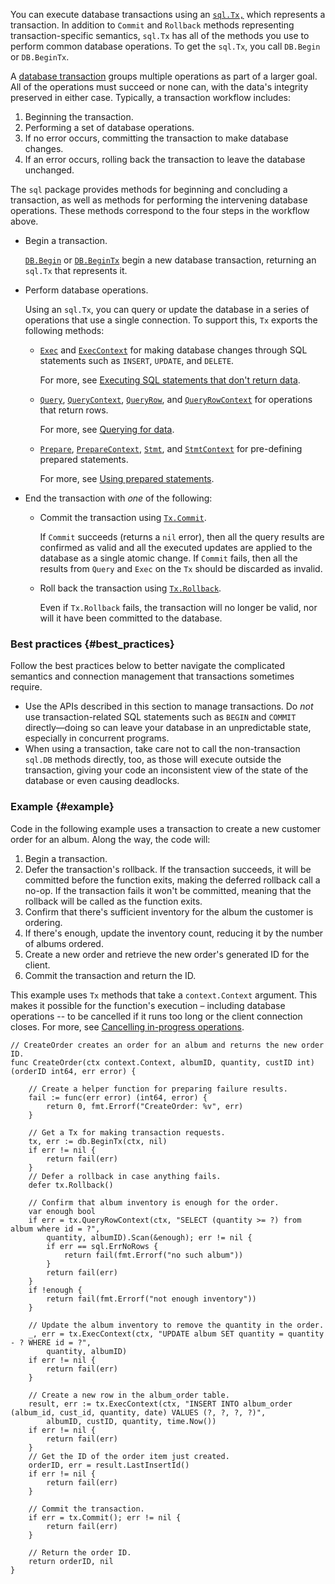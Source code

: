 <!--{
  "Title": "Executing transactions"
}-->

You can execute database transactions using an
[`sql.Tx,`](https://pkg.go.dev/database/sql#Tx) which represents a transaction.
In addition to `Commit` and `Rollback` methods representing transaction-specific
semantics, `sql.Tx` has all of the methods you use to perform common database
operations. To get the `sql.Tx`, you call `DB.Begin` or `DB.BeginTx`.

A [database transaction](https://en.wikipedia.org/wiki/Database_transaction)
groups multiple operations as part of a larger goal. All of the operations must
succeed or none can, with the data's integrity preserved in either case.
Typically, a transaction workflow includes:

1. Beginning the transaction.
2. Performing a set of database operations.
3. If no error occurs, committing the transaction to make database changes.
4. If an error occurs, rolling back the transaction to leave the database
    unchanged.

The `sql` package provides methods for beginning and concluding a transaction,
as well as methods for performing the intervening database operations. These
methods correspond to the four steps in the workflow above.

*   Begin a transaction.

    [`DB.Begin`](https://pkg.go.dev/database/sql#DB.Begin) or
    [`DB.BeginTx`](https://pkg.go.dev/database/sql#DB.BeginTx) begin a new
    database transaction, returning an `sql.Tx` that represents it.
*   Perform database operations.

    Using an `sql.Tx`, you can query or update the database in a series of
    operations that use a single connection. To support this, `Tx` exports the
    following methods:

    *   [`Exec`](https://pkg.go.dev/database/sql#Tx.Exec) and
        [`ExecContext`](https://pkg.go.dev/database/sql#Tx.ExecContext) for making
        database changes through SQL statements such as `INSERT`, `UPDATE`, and
        `DELETE`.

        For more, see [Executing SQL statements that don't return data](/doc/database/change-data).

    *   [`Query`](https://pkg.go.dev/database/sql#Tx.Query),
        [`QueryContext`](https://pkg.go.dev/database/sql#Tx.QueryContext),
        [`QueryRow`](https://pkg.go.dev/database/sql#Tx.QueryRow), and
        [`QueryRowContext`](https://pkg.go.dev/database/sql#Tx.QueryRowContext)
        for operations that return rows.

        For more, see [Querying for data](/doc/database/querying).

    *   [`Prepare`](https://pkg.go.dev/database/sql#Tx.Prepare),
        [`PrepareContext`](https://pkg.go.dev/database/sql#Tx.PrepareContext),
        [`Stmt`](https://pkg.go.dev/database/sql#Tx.Stmt), and
        [`StmtContext`](https://pkg.go.dev/database/sql#Tx.StmtContext) for
        pre-defining prepared statements.

        For more, see [Using prepared statements](/doc/database/prepared-statements).

*   End the transaction with _one_ of the following:
    *   Commit the transaction using
        [`Tx.Commit`](https://pkg.go.dev/database/sql#Tx.Commit).

        If `Commit` succeeds (returns a `nil` error), then all the query results
        are confirmed as valid and all the executed updates are applied to the
        database as a single atomic change. If `Commit` fails, then all the
        results from `Query` and `Exec` on the `Tx` should be discarded as
        invalid.
    *   Roll back the transaction using
        [`Tx.Rollback`](https://pkg.go.dev/database/sql#Tx.Rollback).

        Even if `Tx.Rollback` fails, the transaction will no longer be valid,
        nor will it have been committed to the database.

### Best practices {#best_practices}

Follow the best practices below to better navigate the complicated semantics
and connection management that transactions sometimes require.

*   Use the APIs described in this section to manage transactions. Do _not_
    use transaction-related SQL statements such as `BEGIN` and `COMMIT`
    directly—doing so can leave your database in an unpredictable state,
    especially in concurrent programs.
*   When using a transaction, take care not to call the non-transaction
    `sql.DB` methods directly, too, as those will execute outside the
    transaction, giving your code an inconsistent view of the state of the
    database or even causing deadlocks.

### Example {#example}

Code in the following example uses a transaction to create a new customer order
for an album. Along the way, the code will:

1. Begin a transaction.
2. Defer the transaction's rollback. If the transaction succeeds, it will be
    committed before the function exits, making the deferred rollback call a
    no-op. If the transaction fails it won't be committed, meaning that the
    rollback will be called as the function exits.
3. Confirm that there's sufficient inventory for the album the customer is
    ordering.
4. If there's enough, update the inventory count, reducing it by the number
    of albums ordered.
5. Create a new order and retrieve the new order's generated ID for the client.
6. Commit the transaction and return the ID.

This example uses `Tx` methods that take a `context.Context` argument. This
makes it possible for the function's execution – including database operations
-- to be cancelled if it runs too long or the client connection closes. For
more, see [Cancelling in-progress operations](/doc/database/cancel-operations).

```
// CreateOrder creates an order for an album and returns the new order ID.
func CreateOrder(ctx context.Context, albumID, quantity, custID int) (orderID int64, err error) {

	// Create a helper function for preparing failure results.
	fail := func(err error) (int64, error) {
		return 0, fmt.Errorf("CreateOrder: %v", err)
	}

	// Get a Tx for making transaction requests.
	tx, err := db.BeginTx(ctx, nil)
	if err != nil {
		return fail(err)
	}
	// Defer a rollback in case anything fails.
	defer tx.Rollback()

	// Confirm that album inventory is enough for the order.
	var enough bool
	if err = tx.QueryRowContext(ctx, "SELECT (quantity >= ?) from album where id = ?",
		quantity, albumID).Scan(&enough); err != nil {
		if err == sql.ErrNoRows {
			return fail(fmt.Errorf("no such album"))
		}
		return fail(err)
	}
	if !enough {
		return fail(fmt.Errorf("not enough inventory"))
	}

	// Update the album inventory to remove the quantity in the order.
	_, err = tx.ExecContext(ctx, "UPDATE album SET quantity = quantity - ? WHERE id = ?",
		quantity, albumID)
	if err != nil {
		return fail(err)
	}

	// Create a new row in the album_order table.
	result, err := tx.ExecContext(ctx, "INSERT INTO album_order (album_id, cust_id, quantity, date) VALUES (?, ?, ?, ?)",
		albumID, custID, quantity, time.Now())
	if err != nil {
		return fail(err)
	}
	// Get the ID of the order item just created.
	orderID, err = result.LastInsertId()
	if err != nil {
		return fail(err)
	}

	// Commit the transaction.
	if err = tx.Commit(); err != nil {
		return fail(err)
	}

	// Return the order ID.
	return orderID, nil
}
```

